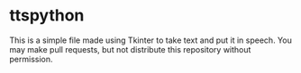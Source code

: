 # ttspython
This is a simple file made using Tkinter to take text and put it in speech. You may make pull requests, but not distribute this repository without permission.
